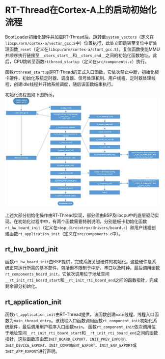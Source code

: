 # RT-Thread在Cortex-A上的启动初始化流程
BootLoader初始化硬件并加载RT-Thread后，跳转至`system_vectors`（定义在`libcpu/arm/cortex-a/vector_gcc.S`中）位置执行，此处立即跳转至复位中断处理函数`_reset`（定义在`libcpu/arm/cortex-a/start_gcc.S`）。复位函数使能MMU并顺序执行链接至`__ctors_start__`和`__ctors_end__`之间的初始化函数地址。此后，CPU跳转至函数`rtthread_startup`（定义在`src/components.c`）执行。

函数`rtthread_startup`是RT-Thead的正式入口函数，它依次禁止中断，初始化板卡硬件，初始化系统定时器、调度器、信号处理机制、用户线程、定时器处理线程，创建idle线程并开始系统调度，随后该函数结束执行。

初始化流程图如下图所示。
![RT-Thread Initialization](./pictures/rtthread_initialization.jpg)

上述大部分初始化操作由RT-Thread实现，部分须由BSP及libcpu中的底层驱动实现。在初始化过程中中，有两个函数需要特别说明，分别是板卡初始化函数`rt_hw_board_init`（定义在`<bsp_direcotry>/drivers/board.c`）和用户线程创建函数`rt_application_init`（定义在`src/components.c`中）。
## rt_hw_board_init
函数`rt_hw_board_init`由BSP提供，完成系统关键硬件的初始化。这些硬件是系统正常运行所需的基本部件，包括但不限制于中断、串口以及时钟。最后调用函数`rt_components_board_init`，它依次调用位于地址空间`__rt_init_rti_board_start`和`__rt_init_rti_board_end`之间的函数指针，完成剩余部分初始化。
## rt_application_init
函数`rt_application_init`由RT-Thread提供，该函数创建`main`线程，线程入口函数为`main_thread_entry`。该线程入口函数调用函数`rt_component_init`初始化系统组件，最后调用用户程序入口函数`main`。
函数`rt_component_init`依次调用位于地址空间`__rt_init_rti_board_start`和`__rt_init_rti_board_end`之间的函数指针，这些函数须由宏`INIT_BOARD_EXPORT`、`INIT_PREV_EXPORT`、`INIT_DEVICE_EXPORT`、`INIT_COMPONENT_EXPORT`、`INIT_ENV_EXPORT`或`INIT_APP_EXPORT`进行声明。

